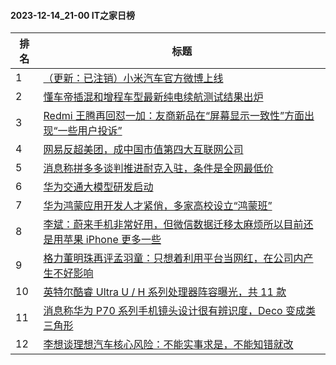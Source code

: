 #### 2023-12-14_21-00  IT之家日榜

| 排名 | 标题|
| --- | ---|
| 1 | [（更新：已注销）小米汽车官方微博上线](https://www.ithome.com/0/739/124.htm) |
| 2 | [懂车帝插混和增程车型最新纯电续航测试结果出炉](https://www.ithome.com/0/739/175.htm) |
| 3 | [Redmi 王腾再回怼一加：友商新品在“屏幕显示一致性”方面出现“一些用户投诉”](https://www.ithome.com/0/739/044.htm) |
| 4 | [网易反超美团，成中国市值第四大互联网公司](https://www.ithome.com/0/739/142.htm) |
| 5 | [消息称拼多多谈判推进耐克入驻，条件是全网最低价](https://www.ithome.com/0/739/179.htm) |
| 6 | [华为交通大模型研发启动](https://www.ithome.com/0/739/046.htm) |
| 7 | [华为鸿蒙应用开发人才紧俏，多家高校设立“鸿蒙班”](https://www.ithome.com/0/739/240.htm) |
| 8 | [李斌：蔚来手机非常好用，但微信数据迁移太麻烦所以目前还是用苹果 iPhone 更多一些](https://www.ithome.com/0/739/282.htm) |
| 9 | [格力董明珠再评孟羽童：只想着利用平台当网红，在公司内产生不好影响](https://www.ithome.com/0/739/247.htm) |
| 10 | [英特尔酷睿 Ultra U / H 系列处理器阵容曝光，共 11 款](https://www.ithome.com/0/739/062.htm) |
| 11 | [消息称华为 P70 系列手机镜头设计很有辨识度，Deco 变成类三角形](https://www.ithome.com/0/739/242.htm) |
| 12 | [李想谈理想汽车核心风险：不能实事求是，不能知错就改](https://www.ithome.com/0/739/047.htm) |
